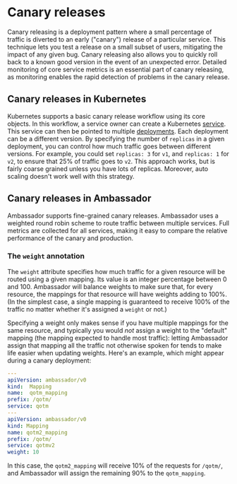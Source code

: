 # Canary releases

Canary releasing is a deployment pattern where a small percentage of traffic is diverted to an early ("canary") release of a particular service. This technique lets you test a release on a small subset of users, mitigating the impact of any given bug. Canary releasing also allows you to quickly roll back to a known good version in the event of an unexpected error. Detailed monitoring of core service metrics is an essential part of canary releasing, as monitoring enables the rapid detection of problems in the canary release.

## Canary releases in Kubernetes

Kubernetes supports a basic canary release workflow using its core objects. In this workflow, a service owner can create a Kubernetes [service](https://kubernetes.io/docs/concepts/services-networking/service/). This service can then be pointed to multiple [deployments](https://kubernetes.io/docs/concepts/workloads/controllers/deployment/). Each deployment can be a different version. By specifying the number of `replicas` in a given deployment, you can control how much traffic goes between different versions. For example, you could set `replicas: 3` for `v1`, and `replicas: 1` for `v2`, to ensure that 25% of traffic goes to `v2`. This approach works, but is fairly coarse grained unless you have lots of replicas. Moreover, auto scaling doesn't work well with this strategy.

## Canary releases in Ambassador

Ambassador supports fine-grained canary releases. Ambassador uses a weighted round robin scheme to route traffic between multiple services. Full metrics are collected for all services, making it easy to compare the relative performance of the canary and production. 


###  The `weight` annotation

The `weight` attribute specifies how much traffic for a given resource will be routed using a given mapping. Its value is an integer percentage between 0 and 100. Ambassador will balance weights to make sure that, for every resource, the mappings for that resource will have weights adding to 100%. (In the simplest case, a single mapping is guaranteed to receive 100% of the traffic no matter whether it's assigned a `weight` or not.)

Specifying a weight only makes sense if you have multiple mappings for the same resource, and typically you would _not_ assign a weight to the "default" mapping (the mapping expected to handle most traffic): letting Ambassador assign that mapping all the traffic not otherwise spoken for tends to make life easier when updating weights. Here's an example, which might appear during a canary deployment:

```yaml
---
apiVersion: ambassador/v0
kind:  Mapping
name:  qotm_mapping
prefix: /qotm/
service: qotm
---
apiVersion: ambassador/v0
kind: Mapping
name: qotm2_mapping
prefix: /qotm/
service: qotmv2
weight: 10
```

In this case, the `qotm2_mapping` will receive 10% of the requests for `/qotm/`, and Ambassador will assign the remaining 90% to the `qotm_mapping`.
